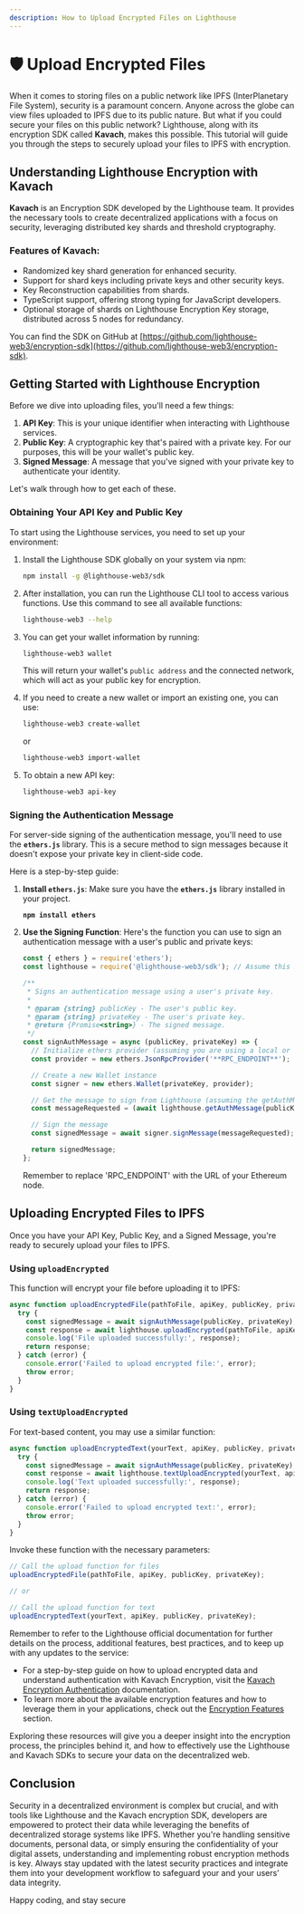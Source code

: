 ```yaml
---
description: How to Upload Encrypted Files on Lighthouse
---
```


# 🛡 Upload Encrypted Files

When it comes to storing files on a public network like IPFS (InterPlanetary File System), security is a paramount concern. Anyone across the globe can view files uploaded to IPFS due to its public nature. But what if you could secure your files on this public network? Lighthouse, along with its encryption SDK called **Kavach**, makes this possible. This tutorial will guide you through the steps to securely upload your files to IPFS with encryption.

## **Understanding Lighthouse Encryption with Kavach**

**Kavach** is an Encryption SDK developed by the Lighthouse team. It provides the necessary tools to create decentralized applications with a focus on security, leveraging distributed key shards and threshold cryptography.

### **Features of Kavach:**

* Randomized key shard generation for enhanced security.
* Support for shard keys including private keys and other security keys.
* Key Reconstruction capabilities from shards.
* TypeScript support, offering strong typing for JavaScript developers.
* Optional storage of shards on Lighthouse Encryption Key storage, distributed across 5 nodes for redundancy.

You can find the SDK on GitHub at [https://github.com/lighthouse-web3/encryption-sdk](https://github.com/lighthouse-web3/encryption-sdk).

## **Getting Started with Lighthouse Encryption**

Before we dive into uploading files, you'll need a few things:

1. **API Key**: This is your unique identifier when interacting with Lighthouse services.
2. **Public Key**: A cryptographic key that's paired with a private key. For our purposes, this will be your wallet's public key.
3. **Signed Message**: A message that you've signed with your private key to authenticate your identity.

Let's walk through how to get each of these.

### **Obtaining Your API Key and Public Key**

To start using the Lighthouse services, you need to set up your environment:

1.  Install the Lighthouse SDK globally on your system via npm:

    ```bash
    npm install -g @lighthouse-web3/sdk
    ```
2.  After installation, you can run the Lighthouse CLI tool to access various functions. Use this command to see all available functions:

    ```bash
    lighthouse-web3 --help
    ```
3.  You can get your wallet information by running:

    ```bash
    lighthouse-web3 wallet
    ```

    This will return your wallet's `public address` and the connected network, which will act as your public key for encryption.
4.  If you need to create a new wallet or import an existing one, you can use:

    ```bash
    lighthouse-web3 create-wallet
    ```

    or

    ```bash
    lighthouse-web3 import-wallet
    ```
5.  To obtain a new API key:

    ```bash
    lighthouse-web3 api-key
    ```

### **Signing the Authentication Message**

For server-side signing of the authentication message, you'll need to use the **`ethers.js`** library. This is a secure method to sign messages because it doesn't expose your private key in client-side code.

Here is a step-by-step guide:

1.  **Install `ethers.js`**: Make sure you have the **`ethers.js`** library installed in your project.

    <pre class="language-bash"><code class="lang-bash"><strong>npm install ethers
    </strong></code></pre>
2.  **Use the Signing Function**: Here's the function you can use to sign an authentication message with a user's public and private keys:

    ```javascript
    const { ethers } = require('ethers');
    const lighthouse = require('@lighthouse-web3/sdk'); // Assume this SDK provides the getAuthMessage function

    /**
     * Signs an authentication message using a user's private key.
     *
     * @param {string} publicKey - The user's public key.
     * @param {string} privateKey - The user's private key.
     * @return {Promise<string>} - The signed message.
     */
    const signAuthMessage = async (publicKey, privateKey) => {
      // Initialize ethers provider (assuming you are using a local or hosted Ethereum node)
      const provider = new ethers.JsonRpcProvider('**RPC_ENDPOINT**');

      // Create a new Wallet instance
      const signer = new ethers.Wallet(privateKey, provider);

      // Get the message to sign from Lighthouse (assuming the getAuthMessage function exists and works as expected)
      const messageRequested = (await lighthouse.getAuthMessage(publicKey)).data.message;

      // Sign the message
      const signedMessage = await signer.signMessage(messageRequested);

      return signedMessage;
    };
    ```

    Remember to replace 'RPC\_ENDPOINT' with the URL of your Ethereum node.

## **Uploading Encrypted Files to IPFS**

Once you have your API Key, Public Key, and a Signed Message, you're ready to securely upload your files to IPFS.

### **Using `uploadEncrypted`**

This function will encrypt your file before uploading it to IPFS:

```jsx
async function uploadEncryptedFile(pathToFile, apiKey, publicKey, privateKey) {
  try {
    const signedMessage = await signAuthMessage(publicKey, privateKey);
    const response = await lighthouse.uploadEncrypted(pathToFile, apiKey, publicKey, signedMessage);
    console.log('File uploaded successfully:', response);
    return response;
  } catch (error) {
    console.error('Failed to upload encrypted file:', error);
    throw error;
  }
}
```

### **Using `textUploadEncrypted`**

For text-based content, you may use a similar function:

```jsx
async function uploadEncryptedText(yourText, apiKey, publicKey, privateKey) {
  try {
    const signedMessage = await signAuthMessage(publicKey, privateKey);
    const response = await lighthouse.textUploadEncrypted(yourText, apiKey, publicKey, signedMessage);
    console.log('Text uploaded successfully:', response);
    return response;
  } catch (error) {
    console.error('Failed to upload encrypted text:', error);
    throw error;
  }
}
```

Invoke these function with the necessary parameters:

```jsx
// Call the upload function for files
uploadEncryptedFile(pathToFile, apiKey, publicKey, privateKey);

// or

// Call the upload function for text
uploadEncryptedText(yourText, apiKey, publicKey, privateKey);
```

Remember to refer to the Lighthouse official documentation for further details on the process, additional features, best practices, and to keep up with any updates to the service:

* For a step-by-step guide on how to upload encrypted data and understand authentication with Kavach Encryption, visit the [Kavach Encryption Authentication](https://docs.lighthouse.storage/lighthouse-1/how-to/upload-encrypted-data/kavach-encryption-authentication) documentation.
* To learn more about the available encryption features and how to leverage them in your applications, check out the [Encryption Features](https://docs.lighthouse.storage/lighthouse-1/how-to/encryption-features) section.

Exploring these resources will give you a deeper insight into the encryption process, the principles behind it, and how to effectively use the Lighthouse and Kavach SDKs to secure your data on the decentralized web.

## **Conclusion**

Security in a decentralized environment is complex but crucial, and with tools like Lighthouse and the Kavach encryption SDK, developers are empowered to protect their data while leveraging the benefits of decentralized storage systems like IPFS. Whether you're handling sensitive documents, personal data, or simply ensuring the confidentiality of your digital assets, understanding and implementing robust encryption methods is key. Always stay updated with the latest security practices and integrate them into your development workflow to safeguard your and your users' data integrity.

Happy coding, and stay secure
